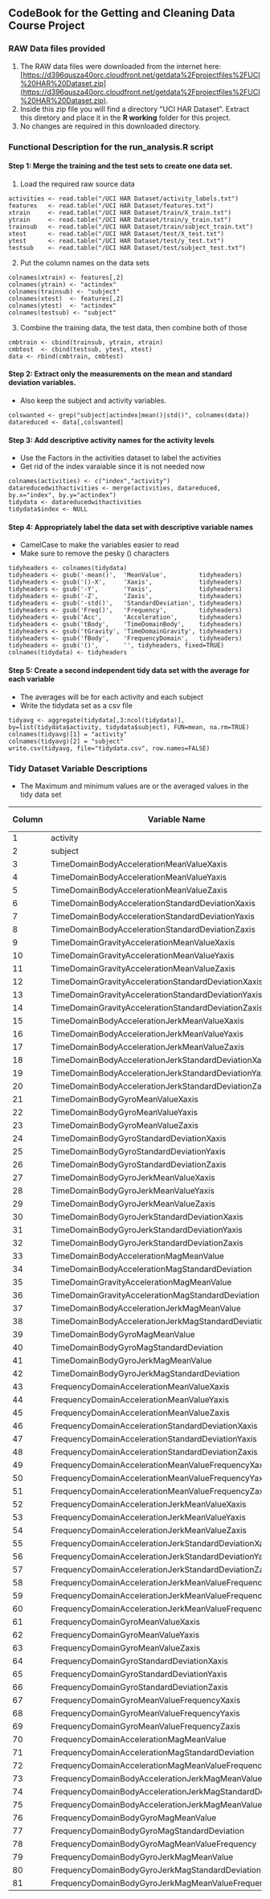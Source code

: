 ## CodeBook for the Getting and Cleaning Data Course Project 




### RAW Data files provided  
1. The RAW data files were downloaded from the internet here:
[https://d396qusza40orc.cloudfront.net/getdata%2Fprojectfiles%2FUCI%20HAR%20Dataset.zip](https://d396qusza40orc.cloudfront.net/getdata%2Fprojectfiles%2FUCI%20HAR%20Dataset.zip).
2. Inside this zip file you will find a directory "UCI HAR Dataset".  Extract this diretory and place it in the **R working** folder for this project.
3. No changes are required in this downloaded directory.


### Functional Description for the **run_analysis.R** script


#### Step 1: Merge the training and the test sets to create one data set.
1. Load the required raw source data
```
activities <- read.table("/UCI HAR Dataset/activity_labels.txt")
features   <- read.table("/UCI HAR Dataset/features.txt")
xtrain     <- read.table("/UCI HAR Dataset/train/X_train.txt")
ytrain     <- read.table("/UCI HAR Dataset/train/y_train.txt")
trainsub   <- read.table("/UCI HAR Dataset/train/subject_train.txt")
xtest      <- read.table("/UCI HAR Dataset/test/X_test.txt")
ytest      <- read.table("/UCI HAR Dataset/test/y_test.txt")
testsub    <- read.table("/UCI HAR Dataset/test/subject_test.txt")
```    
2. Put the column names on the data sets
```
colnames(xtrain) <- features[,2]
colnames(ytrain) <- "actindex"
colnames(trainsub) <- "subject"
colnames(xtest)  <- features[,2]
colnames(ytest)  <- "actindex"
colnames(testsub) <- "subject"
```
3. Combine the training data, the test data, then combine both of those
```
cmbtrain <- cbind(trainsub, ytrain, xtrain)
cmbtest  <- cbind(testsub, ytest, xtest)
data <- rbind(cmbtrain, cmbtest)
```

#### Step 2: Extract only the measurements on the mean and standard deviation variables. 
- Also keep the subject and activity variables.    
```
colswanted <- grep("subject|actindex|mean()|std()", colnames(data))
datareduced <- data[,colswanted]
```

#### Step 3: Add descriptive activity names for the activity levels
- Use the Factors in the activities dataset to label the activities 
- Get rid of the index varaiable since it is not needed now
```
colnames(activities) <- c("index","activity")
datareducedwithactivities <- merge(activities, datareduced, by.x="index", by.y="actindex")
tidydata <- datareducedwithactivities
tidydata$index <- NULL
```

#### Step 4: Appropriately label the data set with descriptive variable names
- CamelCase to make the variables easier to read
- Make sure to remove the pesky () characters
```
tidyheaders <- colnames(tidydata)
tidyheaders <- gsub('-mean()',  'MeanValue',         tidyheaders)
tidyheaders <- gsub('()-X',     'Xaxis',             tidyheaders)
tidyheaders <- gsub('-Y',       'Yaxis',             tidyheaders)
tidyheaders <- gsub('-Z',       'Zaxis',             tidyheaders)
tidyheaders <- gsub('-std()',   'StandardDeviation', tidyheaders)
tidyheaders <- gsub('Freq()',   'Frequency',         tidyheaders)
tidyheaders <- gsub('Acc',      'Acceleration',      tidyheaders)
tidyheaders <- gsub('tBody',    'TimeDomainBody',    tidyheaders)
tidyheaders <- gsub('tGravity', 'TimeDomainGravity', tidyheaders)
tidyheaders <- gsub('fBody',    'FrequencyDomain',   tidyheaders)
tidyheaders <- gsub('()',       '', tidyheaders, fixed=TRUE)
colnames(tidydata) <- tidyheaders
```

#### Step 5: Create a second independent tidy data set with the average for each variable
- The averages will be for each activity and each subject
- Write the tidydata set as a csv file
```
tidyavg <- aggregate(tidydata[,3:ncol(tidydata)], by=list(tidydata$activity, tidydata$subject), FUN=mean, na.rm=TRUE)
colnames(tidyavg)[1] = "activity"
colnames(tidyavg)[2] = "subject"
write.csv(tidyavg, file="tidydata.csv", row.names=FALSE)
```


### Tidy Dataset Variable Descriptions ###
- The Maximum and minimum values are or the averaged values in the tidy data set

Column | Variable Name | Data Type | Minimun | Maximun
------ | ---------------------------------- | --------- | ---------- | ----------
1|activity|text|WALKING|LAYING
2|subject|int|1|30
3|TimeDomainBodyAccelerationMeanValueXaxis|float|0.23327544|0.30146102
4|TimeDomainBodyAccelerationMeanValueYaxis|float|-0.032526976|-0.001308288
5|TimeDomainBodyAccelerationMeanValueZaxis|float|-0.1525139|-0.075378469
6|TimeDomainBodyAccelerationStandardDeviationXaxis|float|-0.996068635|0.626917071
7|TimeDomainBodyAccelerationStandardDeviationYaxis|float|-0.990240947|0.616937015
8|TimeDomainBodyAccelerationStandardDeviationZaxis|float|-0.987658662|0.609017879
9|TimeDomainGravityAccelerationMeanValueXaxis|float|-0.680043155|0.974508732
10|TimeDomainGravityAccelerationMeanValueYaxis|float|-0.479894843|0.956593814
11|TimeDomainGravityAccelerationMeanValueZaxis|float|-0.49508872|0.957873042
12|TimeDomainGravityAccelerationStandardDeviationXaxis|float|-0.996764227|-0.829554948
13|TimeDomainGravityAccelerationStandardDeviationYaxis|float|-0.994247649|-0.643578361
14|TimeDomainGravityAccelerationStandardDeviationZaxis|float|-0.99095725|-0.610161166
15|TimeDomainBodyAccelerationJerkMeanValueXaxis|float|0.042688099|0.130193044
16|TimeDomainBodyAccelerationJerkMeanValueYaxis|float|-0.038687211|0.056818586
17|TimeDomainBodyAccelerationJerkMeanValueZaxis|float|-0.067458392|0.038053359
18|TimeDomainBodyAccelerationJerkStandardDeviationXaxis|float|-0.994604542|0.544273037
19|TimeDomainBodyAccelerationJerkStandardDeviationYaxis|float|-0.989513566|0.355306717
20|TimeDomainBodyAccelerationJerkStandardDeviationZaxis|float|-0.993288313|0.031015708
21|TimeDomainBodyGyroMeanValueXaxis|float|-0.205775427|0.192704476
22|TimeDomainBodyGyroMeanValueYaxis|float|-0.204205356|0.027470756
23|TimeDomainBodyGyroMeanValueZaxis|float|-0.072454603|0.179102058
24|TimeDomainBodyGyroStandardDeviationXaxis|float|-0.994276591|0.267657219
25|TimeDomainBodyGyroStandardDeviationYaxis|float|-0.994210472|0.476518714
26|TimeDomainBodyGyroStandardDeviationZaxis|float|-0.985538363|0.564875818
27|TimeDomainBodyGyroJerkMeanValueXaxis|float|-0.157212539|-0.022091627
28|TimeDomainBodyGyroJerkMeanValueYaxis|float|-0.076808992|-0.013202277
29|TimeDomainBodyGyroJerkMeanValueZaxis|float|-0.092499853|-0.006940664
30|TimeDomainBodyGyroJerkStandardDeviationXaxis|float|-0.996542541|0.17914865
31|TimeDomainBodyGyroJerkStandardDeviationYaxis|float|-0.997081576|0.295945926
32|TimeDomainBodyGyroJerkStandardDeviationZaxis|float|-0.995380795|0.193206499
33|TimeDomainBodyAccelerationMagMeanValue|float|-0.986493197|0.644604325
34|TimeDomainBodyAccelerationMagStandardDeviation|float|-0.986464543|0.428405923
35|TimeDomainGravityAccelerationMagMeanValue|float|-0.986493197|0.644604325
36|TimeDomainGravityAccelerationMagStandardDeviation|float|-0.986464543|0.428405923
37|TimeDomainBodyAccelerationJerkMagMeanValue|float|-0.992814715|0.434490401
38|TimeDomainBodyAccelerationJerkMagStandardDeviation|float|-0.994646917|0.450612066
39|TimeDomainBodyGyroMagMeanValue|float|-0.980740847|0.418004609
40|TimeDomainBodyGyroMagStandardDeviation|float|-0.981372676|0.29997598
41|TimeDomainBodyGyroJerkMagMeanValue|float|-0.997322527|0.087581662
42|TimeDomainBodyGyroJerkMagStandardDeviation|float|-0.997666072|0.250173204
43|FrequencyDomainAccelerationMeanValueXaxis|float|-0.995249933|0.537012022
44|FrequencyDomainAccelerationMeanValueYaxis|float|-0.989034304|0.524187687
45|FrequencyDomainAccelerationMeanValueZaxis|float|-0.989473927|0.280735952
46|FrequencyDomainAccelerationStandardDeviationXaxis|float|-0.99660457|0.658506543
47|FrequencyDomainAccelerationStandardDeviationYaxis|float|-0.990680395|0.560191344
48|FrequencyDomainAccelerationStandardDeviationZaxis|float|-0.987224804|0.687124164
49|FrequencyDomainAccelerationMeanValueFrequencyXaxis|float|-0.635913046|0.159123629
50|FrequencyDomainAccelerationMeanValueFrequencyYaxis|float|-0.379518455|0.466528232
51|FrequencyDomainAccelerationMeanValueFrequencyZaxis|float|-0.520114794|0.402532553
52|FrequencyDomainAccelerationJerkMeanValueXaxis|float|-0.994630797|0.474317256
53|FrequencyDomainAccelerationJerkMeanValueYaxis|float|-0.989398824|0.276716853
54|FrequencyDomainAccelerationJerkMeanValueZaxis|float|-0.992018448|0.157775692
55|FrequencyDomainAccelerationJerkStandardDeviationXaxis|float|-0.995073759|0.476803887
56|FrequencyDomainAccelerationJerkStandardDeviationYaxis|float|-0.990468083|0.349771285
57|FrequencyDomainAccelerationJerkStandardDeviationZaxis|float|-0.99310776|-0.006236475
58|FrequencyDomainAccelerationJerkMeanValueFrequencyXaxis|float|-0.576044002|0.331449281
59|FrequencyDomainAccelerationJerkMeanValueFrequencyYaxis|float|-0.601971415|0.195677336
60|FrequencyDomainAccelerationJerkMeanValueFrequencyZaxis|float|-0.627555474|0.230107946
61|FrequencyDomainGyroMeanValueXaxis|float|-0.993122609|0.474962448
62|FrequencyDomainGyroMeanValueYaxis|float|-0.994025488|0.32881701
63|FrequencyDomainGyroMeanValueZaxis|float|-0.985957788|0.49241438
64|FrequencyDomainGyroStandardDeviationXaxis|float|-0.994652185|0.196613287
65|FrequencyDomainGyroStandardDeviationYaxis|float|-0.994353087|0.646233637
66|FrequencyDomainGyroStandardDeviationZaxis|float|-0.986725275|0.522454216
67|FrequencyDomainGyroMeanValueFrequencyXaxis|float|-0.395770151|0.249209412
68|FrequencyDomainGyroMeanValueFrequencyYaxis|float|-0.666814815|0.273141323
69|FrequencyDomainGyroMeanValueFrequencyZaxis|float|-0.507490867|0.377074097
70|FrequencyDomainAccelerationMagMeanValue|float|-0.986800645|0.586637551
71|FrequencyDomainAccelerationMagStandardDeviation|float|-0.987648484|0.178684581
72|FrequencyDomainAccelerationMagMeanValueFrequency|float|-0.31233803|0.435846932
73|FrequencyDomainBodyAccelerationJerkMagMeanValue|float|-0.993998276|0.538404846
74|FrequencyDomainBodyAccelerationJerkMagStandardDeviation|float|-0.994366668|0.316346415
75|FrequencyDomainBodyAccelerationJerkMagMeanValueFrequency|float|-0.125210389|0.4880885
76|FrequencyDomainBodyGyroMagMeanValue|float|-0.986535242|0.203979765
77|FrequencyDomainBodyGyroMagStandardDeviation|float|-0.981468842|0.236659662
78|FrequencyDomainBodyGyroMagMeanValueFrequency|float|-0.456638671|0.409521612
79|FrequencyDomainBodyGyroJerkMagMeanValue|float|-0.997617389|0.146618569
80|FrequencyDomainBodyGyroJerkMagStandardDeviation|float|-0.997585231|0.287834616
81|FrequencyDomainBodyGyroJerkMagMeanValueFrequency|float|-0.182923597|0.42630168




 




